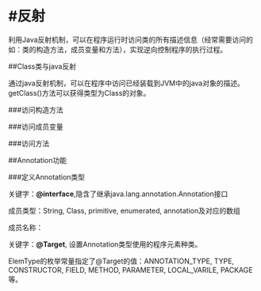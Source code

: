 #反射
===

利用Java反射机制，可以在程序运行时访问类的所有描述信息（经常需要访问的如：类的构造方法，成员变量和方法），实现逆向控制程序的执行过程。

##Class类与java反射

通过java反射机制，可以在程序中访问已经装载到JVM中的java对象的描述。getClass()方法可以获得类型为Class的对象。

###访问构造方法

###访问成员变量

###访问方法

##Annotation功能

###定义Annotation类型

关键字：**@interface**,隐含了继承java.lang.annotation.Annotation接口

成员类型：String, Class, primitive, enumerated, annotation及对应的数组

成员名称：

关键字：**@Target**, 设置Annotation类型使用的程序元素种类。

ElemType的枚举常量指定了@Target的值：ANNOTATION_TYPE, TYPE, CONSTRUCTOR, FIELD, METHOD, PARAMETER, LOCAL_VARILE, PACKAGE等。



